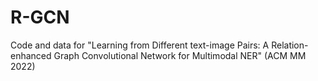 # R-GCN
Code and data for "Learning from Different text-image Pairs: A Relation-enhanced Graph Convolutional Network for Multimodal NER" (ACM MM 2022)
